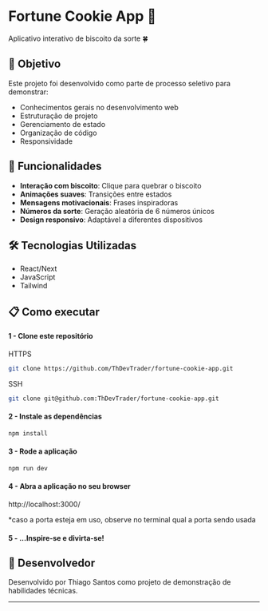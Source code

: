# Fortune Cookie App 🥠

Aplicativo interativo de biscoito da sorte 🍀

## 🎯 Objetivo

Este projeto foi desenvolvido como parte de processo seletivo para demonstrar:
- Conhecimentos gerais no desenvolvimento web
- Estruturação de projeto
- Gerenciamento de estado
- Organização de código
- Responsividade

## 🚀 Funcionalidades

- **Interação com biscoito**: Clique para quebrar o biscoito
- **Animações suaves**: Transições entre estados
- **Mensagens motivacionais**: Frases inspiradoras  
- **Números da sorte**: Geração aleatória de 6 números únicos
- **Design responsivo**: Adaptável a diferentes dispositivos

## 🛠️ Tecnologias Utilizadas

- React/Next
- JavaScript
- Tailwind

## 📋 Como executar

#### 1 - Clone este repositório 

HTTPS
```bash
git clone https://github.com/ThDevTrader/fortune-cookie-app.git
```

SSH
```bash
git clone git@github.com:ThDevTrader/fortune-cookie-app.git
```

#### 2 - Instale as dependências
```bash
npm install
```

#### 3 - Rode a aplicação
```bash
npm run dev
```

#### 4 - Abra a aplicação no seu browser
http://localhost:3000/

*caso a porta esteja em uso, observe no terminal qual a porta sendo usada

#### 5 - ...Inspire-se e divirta-se!

## 👤 Desenvolvedor

Desenvolvido por Thiago Santos como projeto de demonstração de habilidades técnicas.

---
